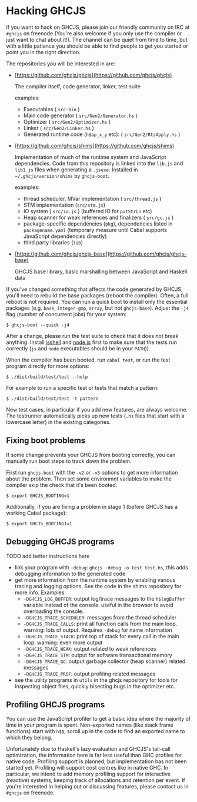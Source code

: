 Hacking GHCJS
=============

If you want to hack on GHCJS, please join our friendly community on IRC at `#ghcjs` on freenode (You're also
welcome if you only use the compiler or just want to chat about it!). The channel can be quiet from time
to time, but with a little patience you should be able to find people to get you started or point you in
the right direction.

The repositories you will be interested in are:

 * [https://github.com/ghcjs/ghcjs](https://github.com/ghcjs/ghcjs)

      The compiler itself, code generator, linker, test suite

      examples:

      * Executables ( `src-bin` )
      * Main code generator ( `src/Gen2/Generator.hs` )
      * Optimizer ( `src/Gen2/Optimizer.hs` )
      * Linker ( `src/Gen2/Linker.hs` )
      * Generated runtime code (`h$ap_x_y` etc): ( `src/Gen2/RtsApply.hs` )

 * [https://github.com/ghcjs/shims](https://github.com/ghcjs/shims)

      Implementation of much of the runtime system and JavaScript dependencies. Code from this repository is linked into
      the `lib.js` and `lib1.js` files when generating a `.jsexe`. Installed in `~/.ghcjs/version/shims` by `ghcjs-boot`. 

      examples:

      * thread scheduler, MVar implementation ( `src/thread.js` )
      * STM implementation (`src/stm.js`)
      * IO system ( `src/io.js` ) (buffered IO for `putStrLn` etc)
      * Heap scanner for weak references and finalizers ( `src/gc.js` )
      * package-specific dependencies (`pkg`), dependencies listed in `packagename.yaml` (temporary measure until Cabal supports JavaScript dependencies directly)
      * third party libraries (`lib`)

 * [https://github.com/ghcjs/ghcjs-base](https://github.com/ghcjs/ghcjs-base)

      GHCJS base library, basic marshalling between JavaScript and Haskell data

If you've changed something that affects the code generated by GHCJS, you'll need to rebuild the base packages (reboot the compiler). Often,
a full reboot is not required. You can run a quick boot to install only the essential packages (e.g. `base`, `integer-gmp`, `array`, but not `ghcjs-base`).
Adjust the `-j4` flag (number of concurrent jobs) for your system:

    $ ghcjs-boot --quick -j4

After a change, please run the test suite to
check that it does not break anything. Install [jsshell](http://ftp.mozilla.org/pub/mozilla.org/firefox/nightly/latest-trunk/)
and [node.js](http://nodejs.org/download/) first to make sure that the tests run correctly (`js` and `node` executables should
be in your `PATH`)).

When the compiler has been booted, run `cabal test`, or run the test program directly for more options:

    $ ./dist/build/test/test --help

For example to run a specific test or tests that match a pattern:

    $ ./dist/build/test/test -t pattern

New test cases, in particular if you add new features, are always welcome. The testrunner automatically picks up new tests
(`.hs` files that start with a lowercase letter) in the existing categories.

Fixing boot problems
--------------------

If some change prevents your GHCJS from booting correctly, you can manually
run boot steps to track down the problem.

First run `ghcjs-boot` with the `-v2` or `-v3` options to get more information
about the problem. Then set some environmnt variables to make the compiler skip
the check that it's been booted:

    $ export GHCJS_BOOTING=1

Additionally, if you are fixing a problem in stage 1 (before GHCJS has a working
Cabal package):

    $ export GHCJS_BOOTING1=1

Debugging GHCJS programs
------------------------

TODO add better instructions here

  * link your program with `-debug`: `ghcjs -debug -o test test.hs`, this adds debugging information to the generated code
  * get more information from the runtime system by enabling various tracing and logging options. See the code in the shims repository for more info. Examples:
      * `-DGHCJS_LOG_BUFFER`: output log/trace messages to the `h$logBuffer` variable instead of the console. useful in the browser to avoid overloading the console.
      * `-DGHCJS_TRACE_SCHEDULER`: messages from the thread scheduler
      * `-DGHCJS_TRACE_CALLS`: print all function calls from the main loop. warning: lots of output. Requires `-debug` for name information
      * `-DGHCJS_TRACE_STACK`: print top of stack for every call in the main loop. warning: even more output
      * `-DGHCJS_TRACE_WEAK`: output related to weak references
      * `-DGHCJS_TRACE_STM`: output for software transactional memory
      * `-DGHCJS_TRACE_GC`: output garbage collector (heap scanner) related messages
      * `-DGHCJS_TRACE_PROF`: output profiling related messages
  * see the utility programs in `utils` in the ghcjs repository for tools for inspecting object files, quickly bisecting
     bugs in the optimizer etc.

Profiling GHCJS programs
------------------------

You can use the JavaScript profiler to get a basic idea where the majority of time in your program is spent. Non-exported
names (like stack frame functions) start with `h$$`, scroll up in the code to find an exported name to which they belong.

Unfortunately due to Haskell's lazy evaluation and GHCJS's tail-call optimization, the information here is far less
useful than GHC profiles for native code. Profiling support is planned, but implementation has not been started yet.
Profiling will support cost centres like in native GHC. In particular, we intend to add memory profiling support for
interactive (reactive) systems, keeping track of allocations and retention per event. If you're interested in helping
out or discussing features, please contact us in `#ghcjs` on freenode.